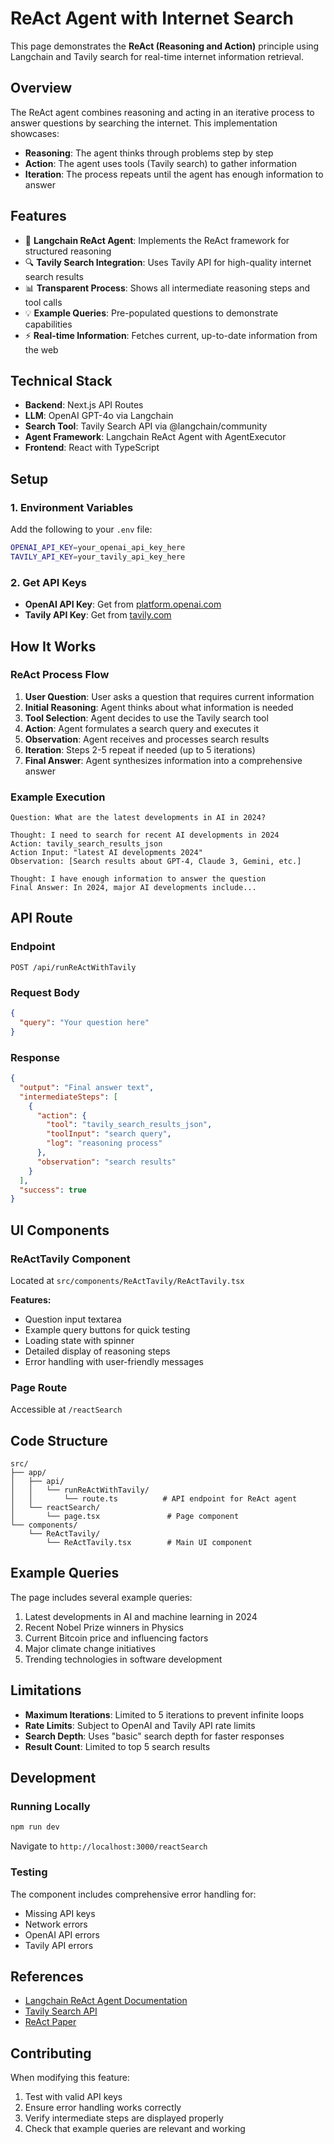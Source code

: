 # ReAct Agent with Internet Search

This page demonstrates the **ReAct (Reasoning and Action)** principle using Langchain and Tavily search for real-time internet information retrieval.

## Overview

The ReAct agent combines reasoning and acting in an iterative process to answer questions by searching the internet. This implementation showcases:

- **Reasoning**: The agent thinks through problems step by step
- **Action**: The agent uses tools (Tavily search) to gather information
- **Iteration**: The process repeats until the agent has enough information to answer

## Features

- 🤖 **Langchain ReAct Agent**: Implements the ReAct framework for structured reasoning
- 🔍 **Tavily Search Integration**: Uses Tavily API for high-quality internet search results
- 📊 **Transparent Process**: Shows all intermediate reasoning steps and tool calls
- 💡 **Example Queries**: Pre-populated questions to demonstrate capabilities
- ⚡ **Real-time Information**: Fetches current, up-to-date information from the web

## Technical Stack

- **Backend**: Next.js API Routes
- **LLM**: OpenAI GPT-4o via Langchain
- **Search Tool**: Tavily Search API via @langchain/community
- **Agent Framework**: Langchain ReAct Agent with AgentExecutor
- **Frontend**: React with TypeScript

## Setup

### 1. Environment Variables

Add the following to your `.env` file:

```bash
OPENAI_API_KEY=your_openai_api_key_here
TAVILY_API_KEY=your_tavily_api_key_here
```

### 2. Get API Keys

- **OpenAI API Key**: Get from [platform.openai.com](https://platform.openai.com)
- **Tavily API Key**: Get from [tavily.com](https://tavily.com)

## How It Works

### ReAct Process Flow

1. **User Question**: User asks a question that requires current information
2. **Initial Reasoning**: Agent thinks about what information is needed
3. **Tool Selection**: Agent decides to use the Tavily search tool
4. **Action**: Agent formulates a search query and executes it
5. **Observation**: Agent receives and processes search results
6. **Iteration**: Steps 2-5 repeat if needed (up to 5 iterations)
7. **Final Answer**: Agent synthesizes information into a comprehensive answer

### Example Execution

```
Question: What are the latest developments in AI in 2024?

Thought: I need to search for recent AI developments in 2024
Action: tavily_search_results_json
Action Input: "latest AI developments 2024"
Observation: [Search results about GPT-4, Claude 3, Gemini, etc.]

Thought: I have enough information to answer the question
Final Answer: In 2024, major AI developments include...
```

## API Route

### Endpoint
`POST /api/runReActWithTavily`

### Request Body
```json
{
  "query": "Your question here"
}
```

### Response
```json
{
  "output": "Final answer text",
  "intermediateSteps": [
    {
      "action": {
        "tool": "tavily_search_results_json",
        "toolInput": "search query",
        "log": "reasoning process"
      },
      "observation": "search results"
    }
  ],
  "success": true
}
```

## UI Components

### ReActTavily Component

Located at `src/components/ReActTavily/ReActTavily.tsx`

**Features:**
- Question input textarea
- Example query buttons for quick testing
- Loading state with spinner
- Detailed display of reasoning steps
- Error handling with user-friendly messages

### Page Route

Accessible at `/reactSearch`

## Code Structure

```
src/
├── app/
│   ├── api/
│   │   └── runReActWithTavily/
│   │       └── route.ts          # API endpoint for ReAct agent
│   └── reactSearch/
│       └── page.tsx               # Page component
└── components/
    └── ReActTavily/
        └── ReActTavily.tsx        # Main UI component
```

## Example Queries

The page includes several example queries:

1. Latest developments in AI and machine learning in 2024
2. Recent Nobel Prize winners in Physics
3. Current Bitcoin price and influencing factors
4. Major climate change initiatives
5. Trending technologies in software development

## Limitations

- **Maximum Iterations**: Limited to 5 iterations to prevent infinite loops
- **Rate Limits**: Subject to OpenAI and Tavily API rate limits
- **Search Depth**: Uses "basic" search depth for faster responses
- **Result Count**: Limited to top 5 search results

## Development

### Running Locally

```bash
npm run dev
```

Navigate to `http://localhost:3000/reactSearch`

### Testing

The component includes comprehensive error handling for:
- Missing API keys
- Network errors
- OpenAI API errors
- Tavily API errors

## References

- [Langchain ReAct Agent Documentation](https://js.langchain.com/docs/modules/agents/agent_types/react)
- [Tavily Search API](https://docs.tavily.com/)
- [ReAct Paper](https://arxiv.org/abs/2210.03629)

## Contributing

When modifying this feature:
1. Test with valid API keys
2. Ensure error handling works correctly
3. Verify intermediate steps are displayed properly
4. Check that example queries are relevant and working
